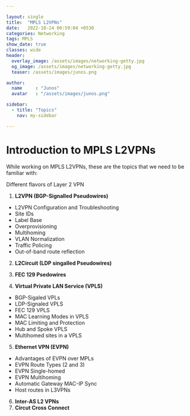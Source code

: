 ```yaml
---

layout: single
title:  "MPLS L2VPNs"
date:   2022-10-24 00:59:04 +0530
categories: Networking
tags: MPLS
show_date: true
classes: wide
header:
  overlay_image: /assets/images/networking-getty.jpg
  og_image: /assets/images/networking-getty.jpg
  teaser: /assets/images/junos.png

author:
  name     : "Junos"
  avatar   : "/assets/images/junos.png"

sidebar:
  - title: "Topics"
    nav: my-sidebar

---
```

# Introduction to MPLS L2VPNs
While working on MPLS L2VPNs, these are the topics that we need to be familiar with:

Different flavors of Layer 2 VPN
1. **L2VPN (BGP-Signalled Pseudowires)**
- L2VPN Configuration and Troubleshooting
- Site IDs
- Label Base
- Overprovisioning
- Multihoming
- VLAN Normalization
- Traffic Policing
- Out-of-band route reflection

2. **L2Circuit (LDP singalled Pseudowires)**

3. **FEC 129 Psedowires**
4. **Virtual Private LAN Service (VPLS)**
- BGP-Sigaled VPLs
- LDP-Signaled VPLS
- FEC 129 VPLS
- MAC Learning Modes in VPLS
- MAC Limiting and Protection
- Hub and Spoke VPLS
- Multihomed sites in a VPLS 

5. **Ethernet VPN (EVPN)**
- Advantages of EVPN over MPLs
- EVPN Route Types (2 and 3)
- EVPN Single-homed 
- EVPN Multihoming
- Automatic Gateway MAC-IP Sync
- Host routes in L3VPNs

6. **Inter-AS L2 VPNs**
7. **Circut Cross Connect**
